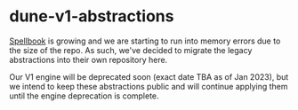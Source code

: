 # dune-v1-abstractions

[Spellbook](https://github.com/duneanalytics/spellbook) is growing and we are starting to run into memory errors due to the size of the repo. As such, we've decided to migrate the legacy abstractions into their own repository here. 

Our V1 engine will be deprecated soon (exact date TBA as of Jan 2023), but we intend to keep these abstractions public and will continue applying them until the engine deprecation is complete. 
